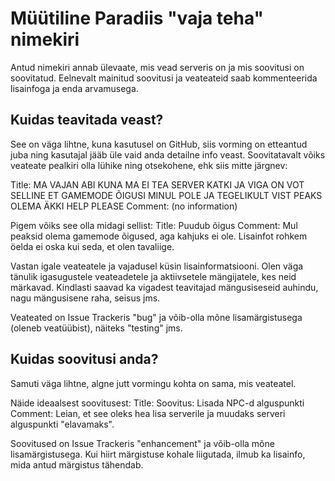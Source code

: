 # Müütiline Paradiis "vaja teha" nimekiri
Antud nimekiri annab ülevaate, mis vead serveris on ja mis soovitusi on soovitatud. Eelnevalt mainitud soovitusi ja veateateid saab kommenteerida lisainfoga ja enda arvamusega.

## Kuidas teavitada veast?
See on väga lihtne, kuna kasutusel on GitHub, siis vorming on etteantud juba ning kasutajal jääb üle vaid anda detailne info veast.
Soovitatavalt võiks veateate pealkiri olla lühike ning otsekohene, ehk siis mitte järgnev:

Title: MA VAJAN ABI KUNA MA EI TEA SERVER KATKI JA VIGA ON VOT SELLINE ET GAMEMODE ÕIGUSI MINUL POLE JA TEGELIKULT VIST PEAKS OLEMA ÄKKI HELP PLEASE
Comment: (no information)

Pigem võiks see olla midagi sellist:
Title: Puudub õigus
Comment: Mul peaksid olema gamemode õigused, aga kahjuks ei ole. Lisainfot rohkem öelda ei oska kui seda, et olen tavaliige.

Vastan igale veateatele ja vajadusel küsin lisainformatsiooni. Olen väga tänulik igasugustele veateadetele ja aktiivsetele mängijatele, kes neid märkavad. Kindlasti saavad ka vigadest teavitajad mängusiseseid auhindu, nagu mängusisene raha, seisus jms.

Veateated on Issue Trackeris "bug" ja võib-olla mõne lisamärgistusega (oleneb veatüübist), näiteks "testing" jms.

## Kuidas soovitusi anda?
Samuti väga lihtne, algne jutt vormingu kohta on sama, mis veateatel.

Näide ideaalsest soovitusest:
Title: Soovitus: Lisada NPC-d alguspunkti
Comment: Leian, et see oleks hea lisa serverile ja muudaks serveri alguspunkti "elavamaks".

Soovitused on Issue Trackeris "enhancement" ja võib-olla mõne lisamärgistusega. Kui hiirt märgistuse kohale liigutada, ilmub ka lisainfo, mida antud märgistus tähendab.


